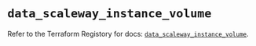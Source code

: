 # `data_scaleway_instance_volume`

Refer to the Terraform Registory for docs: [`data_scaleway_instance_volume`](https://www.terraform.io/docs/providers/scaleway/d/instance_volume).
